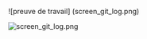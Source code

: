 ![preuve de travail] (screen_git_log.png)

<img src="/theocop73/une-histoire-incroyable/blob/main/screen_git_log.png?raw=true" alt="screen_git_log.png">
